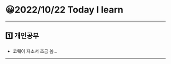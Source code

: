 # 😀2022/10/22 Today I learn
-------------------------
## 1️⃣ 개인공부 
  * 코웨이 자소서 조금 씀...
------------------------
